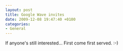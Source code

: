 ```yaml
---
layout: post
title: Google Wave invites
date: 2009-12-08 19:47:40 +0100
categories:
- General
---
```

<p>If anyone's still interested... First come first served. :-)</p>
